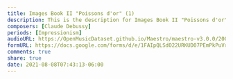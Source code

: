 ```yaml
---
title: Images Book II "Poissons d'or" (1)
description: This is the description for Images Book II "Poissons d'or" by Claude Debussy
composers: [Claude Debussy]
periods: [Impressionism]
audioURL: https://OpenMusicDataset.github.io/Maestro/maestro-v3.0.0/2008/MIDI-Unprocessed_06_R2_2008_01-05_ORIG_MID--AUDIO_06_R2_2008_wav--5.midi
formURL: https://docs.google.com/forms/d/e/1FAIpQLSdO22URKUD07PEmPkPuVrGe7Vx64cc9Qmjb7uneRM2k9jf0IA/viewform
comments: true
share: true
date: 2021-08-08T07:43:13-06:00
---
```

